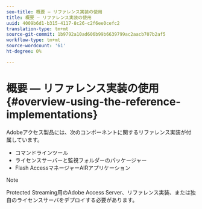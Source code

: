 ```yaml
---
seo-title: 概要 — リファレンス実装の使用
title: 概要 — リファレンス実装の使用
uuid: 4009b6d1-b315-4117-8c26-c2f6ee0cefc2
translation-type: tm+mt
source-git-commit: 1b9792a10ad606b99b6639799ac2aacb707b2af5
workflow-type: tm+mt
source-wordcount: '61'
ht-degree: 0%

---
```



# 概要 — リファレンス実装の使用 {#overview-using-the-reference-implementations}

Adobeアクセス製品には、次のコンポーネントに関するリファレンス実装が付属しています。

* コマンドラインツール
* ライセンスサーバーと監視フォルダーのパッケージャー
* Flash AccessマネージャーAIRアプリケーション

>[!NOTE]
>
>Protected Streaming用のAdobe Access Server、リファレンス実装、または独自のライセンスサーバをデプロイする必要があります。